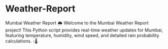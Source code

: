 # Weather-Report
Mumbai Weather Report 🌦️  Welcome to the Mumbai Weather Report project! This Python script provides real-time weather updates for Mumbai, featuring temperature, humidity, wind speed, and detailed rain probability calculations. 💧🌡️
